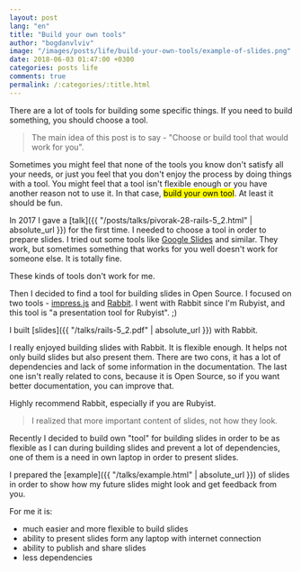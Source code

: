 ```yaml
---
layout: post
lang: "en"
title: "Build your own tools"
author: "bogdanvlviv"
image: "/images/posts/life/build-your-own-tools/example-of-slides.png"
date: 2018-06-03 01:47:00 +0300
categories: posts life
comments: true
permalink: /:categories/:title.html
---
```


There are a lot of tools for building some specific things.
If you need to build something, you should choose a tool.

> The main idea of this post is to say - "Choose or build tool that would work for you".

Sometimes you might feel that none of the tools you know don't satisfy all your needs, or just you feel that you don't enjoy the process by doing things with a tool.
You might feel that a tool isn't flexible enough or you have another reason not to use it.
In that case, <mark>build your own tool</mark>. At least it should be fun.

In 2017 I gave a [talk]({{ "/posts/talks/pivorak-28-rails-5_2.html" | absolute_url }}) for the first time.
I needed to choose a tool in order to prepare slides.
I tried out some tools like [Google Slides](https://www.google.com/slides/about/) and similar.
They work, but sometimes something that works for you well doesn't work for someone else.
It is totally fine.

These kinds of tools don't work for me.

Then I decided to find a tool for building slides in Open Source.
I focused on two tools - [impress.js](https://impress.js.org) and [Rabbit](http://rabbit-shocker.org/).
I went with Rabbit since I'm Rubyist, and this tool is "a presentation tool for Rubyist". ;)

I built [slides]({{ "/talks/rails-5_2.pdf" | absolute_url }}) with Rabbit.

I really enjoyed building slides with Rabbit.
It is flexible enough. It helps not only build slides but also present them.
There are two cons, it has a lot of dependencies and lack of some information in the documentation.
The last one isn't really related to cons, because it is Open Source, so if you want better documentation, you can improve that.

Highly recommend Rabbit, especially if you are Rubyist.

> I realized that more important content of slides, not how they look.

Recently I decided to build own "tool" for building slides in order to be as flexible as I can during building slides and prevent a lot of dependencies, one of them is a need in own laptop in order to present slides.

I prepared the [example]({{ "/talks/example.html" | absolute_url }}) of slides in order to show how my future slides might look and get feedback from you.

For me it is:
- much easier and more flexible to build slides
- ability to present slides form any laptop with internet connection
- ability to publish and share slides
- less dependencies

